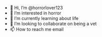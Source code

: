 - 👋 Hi, I’m @horrorlover123
- 👀 I’m interested in horror
- 🌱 I’m currently learning about life
- 💞️ I’m looking to collaborate on being a vet
- 📫 How to reach me email

<!---
horrorlover123/horrorlover123 is a ✨ special ✨ repository because its `README.md` (this file) appears on your GitHub profile.
You can click the Preview link to take a look at your changes.
--->
